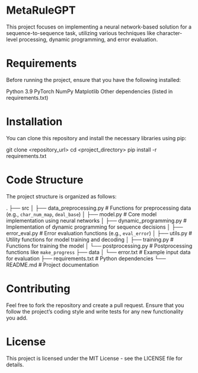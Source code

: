 # MetaRuleGPT
This project focuses on implementing a neural network-based solution for a sequence-to-sequence task, utilizing various techniques like character-level processing, dynamic programming, and error evaluation.


# Requirements
Before running the project, ensure that you have the following installed:

Python 3.9
PyTorch
NumPy
Matplotlib
Other dependencies (listed in requirements.txt)

# Installation
You can clone this repository and install the necessary libraries using pip:

git clone <repository_url>
cd <project_directory>
pip install -r requirements.txt

# Code Structure
The project structure is organized as follows:

.
├── src
│   ├── data_preprocessing.py     # Functions for preprocessing data (e.g., `char_num_map`, `deal_base`)
│   ├── model.py                  # Core model implementation using neural networks
│   ├── dynamic_programming.py    # Implementation of dynamic programming for sequence decisions
│   ├── error_eval.py             # Error evaluation functions (e.g., `eval_error`)
│   ├── utils.py                  # Utility functions for model training and decoding
│   ├── training.py               # Functions for training the model
│   └── postprocessing.py         # Postprocessing functions like `make_progress`
├── data
│   └── error.txt                 # Example input data for evaluation
├── requirements.txt              # Python dependencies
└── README.md                     # Project documentation

# Contributing
Feel free to fork the repository and create a pull request. Ensure that you follow the project’s coding style and write tests for any new functionality you add.

# License
This project is licensed under the MIT License - see the LICENSE file for details.
